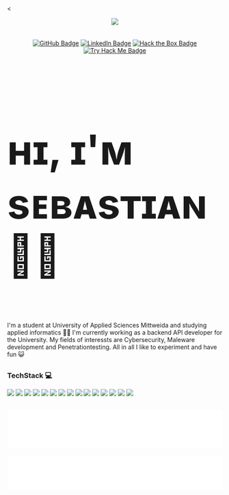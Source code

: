 <<div id="header" align="center">
  <img src="https://media.tenor.com/v2es7QGjFfoAAAAi/raul-senes-gamer.gif" width="100"/>
  <p>
      <br>
      <a href="https://github.com/SirQuacksALot"><img src="https://img.shields.io/badge/GitHub-100000?style=for-the-badge&logo=github&logoColor=white" alt="GitHub Badge"/></a>
      <a href="https://www.linkedin.com/in/sebastian-gla%C3%9F-58a917225/"><img src="https://img.shields.io/badge/LinkedIn-blue?style=for-the-badge&logo=linkedin&logoColor=white" alt="LinkedIn Badge"/></a>
      <a href="https://app.hackthebox.com/profile/1613228"><img src="https://img.shields.io/badge/-HackTheBox-%239FEF00?style=for-the-badge&logo=hackthebox&logoColor=white" alt="Hack the Box Badge"/></a>
      <a href="https://tryhackme.com/r/p/0bs3rv"><img src="https://img.shields.io/badge/-TryHackMe-%23212C42?style=for-the-badge&logo=tryhackme&logoColor=white" alt="Try Hack Me Badge"/></a>
  </p>
    <img src="https://komarev.com/ghpvc/?username=SirQuacksALot&style=for-the-badge&color=blue" alt=""/>
</div>

<h3 style="font-size:10vw">ʜɪ, ɪ'ᴍ ѕᴇʙᴀѕᴛɪᴀɴ 👋🏻</h3>

I'm a student at University of Applied Sciences Mittweida and studying applied informatics 👨‍🎓 I'm currently working as a backend API developer for the University. My fields of interessts are Cybersecurity, Maleware development and Penetrationtesting. All in all I like to experiment and have fun 😺

##

### TechStack 💻

<img src="https://img.shields.io/badge/-C++-blue?style=for-the-badge&logo=cplusplus"> <img src="https://img.shields.io/badge/PHP-777BB4?style=for-the-badge&logo=php&logoColor=white">  <img src="https://img.shields.io/badge/Java-ED8B00?style=for-the-badge&logo=openjdk&logoColor=white"> <img src="https://img.shields.io/badge/python-3670A0?style=for-the-badge&logo=python&logoColor=ffdd54"> <img src="https://img.shields.io/badge/bash_script-%23121011.svg?style=for-the-badge&logo=gnu-bash&logoColor=white">
<img src="https://img.shields.io/badge/Visual%20Studio%20Code-0078d7.svg?style=for-the-badge&logo=visual-studio-code&logoColor=white"> <img src="https://img.shields.io/badge/IntelliJIDEA-000000.svg?style=for-the-badge&logo=intellij-idea&logoColor=white"> <img src="https://img.shields.io/badge/github-%23121011.svg?style=for-the-badge&logo=github&logoColor=white"> <img src="https://img.shields.io/badge/git-%23F05033.svg?style=for-the-badge&logo=git&logoColor=white"> <img src="https://img.shields.io/badge/github%20actions-%232671E5.svg?style=for-the-badge&logo=githubactions&logoColor=white"> <img src="https://img.shields.io/badge/docker-%230db7ed.svg?style=for-the-badge&logo=docker&logoColor=white"> <img src="https://img.shields.io/badge/Notion-%23000000.svg?style=for-the-badge&logo=notion&logoColor=white"> <img src="https://img.shields.io/badge/Obsidian-%23483699.svg?style=for-the-badge&logo=obsidian&logoColor=white"> <img src="https://img.shields.io/badge/proxmox-proxmox?style=for-the-badge&logo=proxmox&logoColor=%23E57000&labelColor=%232b2a33&color=%232b2a33"> <img src="https://img.shields.io/badge/NIX-5277C3.svg?style=for-the-badge&logo=NixOS&logoColor=white">

##

<!-- ![Metrics](/github-metrics.svg) -->

<div id="footer" align="center">
  <img src="https://github.com/SirQuacksALot/SirQuacksALot/blob/master/metrics.plugin.languages.indepth.svg"><br><br>
  <img src="https://github.com/SirQuacksALot/SirQuacksALot/blob/master/metrics.plugin.topics.icons.svg"><br><br>
  <!-- <img src="https://github.com/SirQuacksALot/SirQuacksALot/blob/master/metrics.plugin.achievements.compact.svg"> -->
</div>
